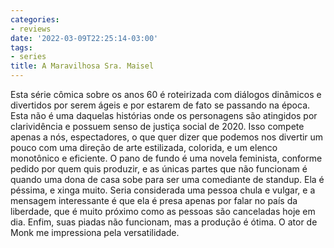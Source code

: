 ```yaml
---
categories:
- reviews
date: '2022-03-09T22:25:14-03:00'
tags:
- series
title: A Maravilhosa Sra. Maisel
---
```


Esta série cômica sobre os anos 60 é roteirizada com diálogos dinâmicos e divertidos por serem ágeis e por estarem de fato se passando na época. Esta não é uma daquelas histórias onde os personagens são atingidos por clarividência e possuem senso de justiça social de 2020. Isso compete apenas a nós, espectadores, o que quer dizer que podemos nos divertir um pouco com uma direção de arte estilizada, colorida, e um elenco monotônico e eficiente. O pano de fundo é uma novela feminista, conforme pedido por quem quis produzir, e as únicas partes que não funcionam é quando uma dona de casa sobe para ser uma comediante de standup. Ela é péssima, e xinga muito. Seria considerada uma pessoa chula e vulgar, e a mensagem interessante é que ela é presa apenas por falar no país da liberdade, que é muito próximo como as pessoas são canceladas hoje em dia. Enfim, suas piadas não funcionam, mas a produção é ótima. O ator de Monk me impressiona pela versatilidade.
